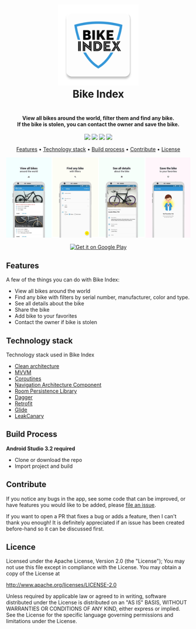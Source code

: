 <h1 align="center" style="text-align: center; padding-bottom: 20px;">
  <br>
  <a href="http://www.bikeindex.org"><img src="ic_launcher-web.png" alt="Bike Index" width="220"/></a>
  <br>
  Bike Index
  <br>
</h1>

<h4 align="center">View all bikes around the world, filter them and find any bike. <br>If the bike is stolen, you can contact the owner and save the bike.</h4>

<p align="center">
  <img src="https://img.shields.io/badge/release-v1.0.1-orange.svg">
  <img src="https://img.shields.io/badge/size-3.3%20MB-blue.svg">
  <img src="https://img.shields.io/badge/rating-5.0%2F5.0-brightgreen.svg">
  <a href="https://bikeindex.org/support_bike_index">
    <img src="https://img.shields.io/badge/%24-support%20us-ff69b4.svg">
  </a>
</p>

<p align="center">
  <a href="#features">Features</a> •
  <a href="#technology-stack">Technology stack</a> •
  <a href="#build-process">Build process</a> •
  <a href="#contribute">Contribute</a> •
  <a href="#license">License</a>
</p>

<p align="center">
  <img src="screenshots.jpg">
</p>

<p align="center">
  <a href="https://play.google.com/store/apps/details?id=com.sonkins.bikeindex">
    <img src="https://play.google.com/intl/en_us/badges/images/generic/en_badge_web_generic.png" alt="Get it on Google Play" width="250"/>
  </a>
</p>

## Features

A few of the things you can do with Bike Index:

* View all bikes around the world
* Find any bike with filters by serial number, manufacturer, color and type.
* See all details about the bike
* Share the bike
* Add bike to your favorites
* Contact the owner if bike is stolen

## Technology stack

Technology stack used in Bike Index

* [Clean architecture](https://fernandocejas.com/2014/09/03/architecting-android-the-clean-way/)
* [MVVM](https://developer.android.com/topic/libraries/architecture/viewmodel)
* [Coroutines](https://kotlinlang.org/docs/reference/coroutines.html)
* [Navigation Architecture Component](https://developer.android.com/topic/libraries/architecture/navigation/)
* [Room Persistence Library](https://developer.android.com/training/data-storage/room/)
* [Dagger](https://google.github.io/dagger/)
* [Retrofit](https://square.github.io/retrofit/)
* [Glide](https://github.com/bumptech/glide)
* [LeakCanary](https://github.com/square/leakcanary)

## Build Process

**Android Studio 3.2 required**

* Clone or download the repo
* Import project and build

## Contribute

If you notice any bugs in the app, see some code that can be improved, or have features you would like to be added, please [file an issue](https://github.com/vladsonkin/bikeindex/issues/new).

If you want to open a PR that fixes a bug or adds a feature, then I can't thank you enough! It is definitely appreciated if an issue has been created before-hand so it can be discussed first.

## Licence

Licensed under the Apache License, Version 2.0 (the "License");
You may not use this file except in compliance with the License.
You may obtain a copy of the License at

http://www.apache.org/licenses/LICENSE-2.0

Unless required by applicable law or agreed to in writing, software
distributed under the License is distributed on an "AS IS" BASIS,
WITHOUT WARRANTIES OR CONDITIONS OF ANY KIND, either express or implied.
See the License for the specific language governing permissions and
limitations under the License.